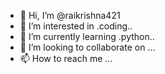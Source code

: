 - 👋 Hi, I’m @raikrishna421
- 👀 I’m interested in .coding..
- 🌱 I’m currently learning .python..
- 💞️ I’m looking to collaborate on ...
- 📫 How to reach me ...

<!---
raikrishna421/raikrishna421 is a ✨ special ✨ repository because its `README.md` (this file) appears on your GitHub profile.
You can click the Preview link to take a look at your changes.
--->
